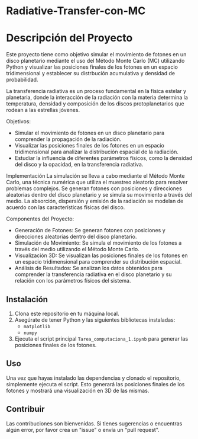 # Radiative-Transfer-con-MC
# Descripción del Proyecto

Este proyecto tiene como objetivo simular el movimiento de fotones en un disco planetario mediante el uso del Método Monte Carlo (MC) utilizando Python y visualizar las posiciones finales de los fotones en un espacio tridimensional y establecer su distrbución acumulativa y densidad de probabilidad.

La transferencia radiativa es un proceso fundamental en la física estelar y planetaria, donde la interacción de la radiación con la materia determina la temperatura, densidad y composición de los discos protoplanetarios que rodean a las estrellas jóvenes.

Objetivos:
- Simular el movimiento de fotones en un disco planetario para comprender la propagación de la radiación.
- Visualizar las posiciones finales de los fotones en un espacio tridimensional para analizar la distribución espacial de la radiación.
- Estudiar la influencia de diferentes parámetros físicos, como la densidad del disco y la opacidad, en la transferencia radiativa.

Implementación
La simulación se lleva a cabo mediante el Método Monte Carlo, una técnica numérica que utiliza el muestreo aleatorio para resolver problemas complejos. Se generan fotones con posiciones y direcciones aleatorias dentro del disco planetario y se simula su movimiento a través del medio. La absorción, dispersión y emisión de la radiación se modelan de acuerdo con las características físicas del disco.

Componentes del Proyecto:
- Generación de Fotones: Se generan fotones con posiciones y direcciones aleatorias dentro del disco planetario.
- Simulación de Movimiento: Se simula el movimiento de los fotones a través del medio utilizando el Método Monte Carlo.
- Visualización 3D: Se visualizan las posiciones finales de los fotones en un espacio tridimensional para comprender su distribución espacial.
- Análisis de Resultados: Se analizan los datos obtenidos para comprender la transferencia radiativa en el disco planetario y su relación con los parámetros físicos del sistema.

## Instalación

1. Clona este repositorio en tu máquina local.
2. Asegúrate de tener Python y las siguientes bibliotecas instaladas:
   - `matplotlib`
   - `numpy`
3. Ejecuta el script principal `Tarea_computaciona_1.ipynb` para generar las posiciones finales de los fotones.

## Uso

Una vez que hayas instalado las dependencias y clonado el repositorio, simplemente ejecuta el script. Esto generará las posiciones finales de los fotones y mostrará una visualización en 3D de las mismas.

## Contribuir

Las contribuciones son bienvenidas. Si tienes sugerencias o encuentras algún error, por favor crea un "issue" o envía un "pull request".
